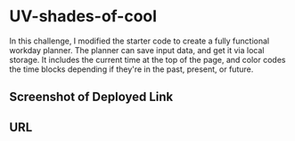 # UV-shades-of-cool

In this challenge, I modified the starter code to create a fully functional workday planner. The planner can save input data, and get it via local storage. It includes the current time at the top of the page, and color codes the time blocks depending if they're in the past, present, or future.

## Screenshot of Deployed Link

## URL
